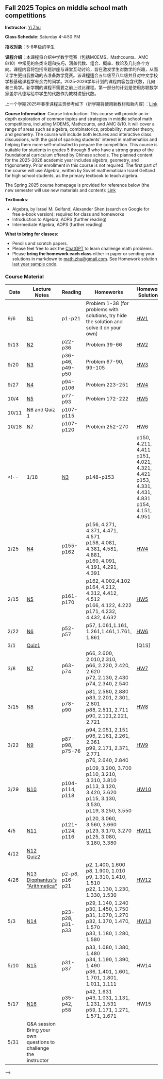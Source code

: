 ## Fall 2025 Topics on middle school math competitions
**Instructor**: [Yi Zhu](https://sites.google.com/site/yizhuhomepage/home)

**Class Schedule**: Saturday 4-4:50 PM

**招收对象**：5-8年级的学生

**课程介绍**：本课程将介绍中学数学竞赛（包括MOEMS、Mathcounts、AMC 8/10）中常见的各类专题和技巧，涵盖代数、组合、概率、数论及几何各个方向。课程内容将包括专题讲座与课堂互动讨论，旨在激发学生对数学的兴趣，从而让学生更自我推动的去准备数学竞赛。该课程适合五年级至八年级并且对中文学校学校基础课程学有余力的同学。2025-2026学年计划的课程内容包含代数，几何和三角学。新学期的课程不需要之前上过此课程。第一部分的计划是使用苏联数学家盖尔凡德写给中学生的代数作为教材讲授代数。

上一个学期2025年春季课程主页参考如下（新学期将使用新教材和新内容）：[Link](https://github.com/math-zhu/middle_school_math_competitions)

**Course Information**:  Course Introduction: This course will provide an in-depth exploration of common topics and strategies in middle school math competitions, including MOEMS, Mathcounts, and AMC 8/10. It will cover a range of areas such as algebra, combinatorics, probability, number theory, and geometry. The course will include both lectures and interactive class discussions, with the goal of sparking students' interest in mathematics and helping them more self-motivated to prepare the competition. This course is suitable for students in grades 5 through 8 who have a strong grasp of the foundational curriculum offered by Chinese schools. The planned content for the 2025–2026 academic year includes algebra, geometry, and trigonometry. Prior enrollment in this course is not required. The first part of the course will use Algebra, written by Soviet mathematician Israel Gelfand for high school students, as the primary textbook to teach algebra.

The Spring 2025 course homepage is provided for reference below (the new semester will use new materials and content): [Link](https://github.com/math-zhu/middle_school_math_competitions)

**Textbooks**: 
* Algebra, by Israel M. Gelfand, Alexander Shen (search on Google for free e-book version): required for class and homeworks
* Introduction to Algebra, AOPS (further reading)
* Intermediate Algebra, AOPS (further reading)

**What to bring for classes**:
* Pencils and scratch papers. 
* Please feel free to ask the [ChatGPT](https://chatgpt.com) to learn challenge math problems.
* Please **bring the homework each class** either in paper or sending your solutions in markdown to [math.zhu@gmail.com](math.zhu@gmail.com). See Homework solution [last year sample code](https://github.com/math-zhu/middle_school_math_competitions).  

### Course Material

| Date  | Lecture Notes  | Reading | Homeworks  | Homework Solutions  
|---|---|---|---|---|
| 9/6  | [N1](Notes/N1.pdf) | p1-p21 | Problem 1-38 (for problems with solutions, try hide the solution and solve it on your own)  | [HW1](Homeworks/HW1.md) | 
| 9/13  | [N2](Notes/N2.pdf)  | p22-p36  | Problem 39-66  |  [HW2](Homeworks/HW2.md) | 
| 9/20  | [N3](Notes/N3.pdf)  |  p36-p46, p49-p50 | Problem 67-90, 99-105  |  [HW3](Homeworks/HW3.md) |  
| 9/27  | [N4](Notes/N4.pdf)  |  p94-p106 | Problem 223-251  |  [HW4](Homeworks/HW4.md) | 
| 10/4  | [N5](Notes/N5.pdf)  |  p77-p93 | Problem 172-222  |  [HW5](Homeworks/HW5.md) | 
| 10/11  | [N6](Notes/N6.pdf) and Quiz 1 |  p107-p115 |   |   | 
| 10/18  | [N7](Notes/N7.pdf) |  p107-p120 | Problem 252-270  |  [HW6](Homeworks/HW6.md) | 
<!--| 1/18  | [N3](Notes/N3.pdf)  | p148-p153  |  p150, 4.211, 4.411<br>p151, 4.021, 4.321, 4.421<br>p153, 4.331, 4.431, 4.831<br>p154, 4.151, 4.951 |  [HW3](Homeworks/Math_HW_3.ipynb)  |
| 1/25  | [N4](Notes/N4.pdf)  | p155-p162  |  p156, 4.271, 4.371, 4.471, 4.571<br>p158, 4.081, 4.381, 4.581, 4.881, <br>p160, 4.091, 4.191, 4.291, 4.391 |  [HW4](Homeworks/Math_HW_4.ipynb) | 
| 2/15  | [N5](Notes/N5.pdf)  | p161-p170  |  p162, 4.002,4.102<br>p164, 4.212, 4.312, 4.412, 4.512<br>p166, 4.122, 4.222<br>p171, 4.232, 4.432, 4.632 |  [HW5](Homeworks/Math_HW_5.ipynb) | 
| 2/22  | [N6](Notes/N6.pdf)  | p52-p57  |  p57, 1.061,1.161, 1.261,1.461,1.761, 1.861 |  [HW6](Homeworks/Math_HW_6.ipynb) | 
| 3/1  | [Quiz1](Quiz/Q1.pdf)  |   |   |  [Q1S] | 
| 3/8  | [N7](Notes/N7.pdf)  | p63-p74  |  p66, 2.600, 2.010,2.310,<br>p66, 2.220, 2.420, 2.620<br> p72, 2.130, 2.430<br>p74, 2.340, 2.540 |  [HW7](Homeworks/Math_HW_7.ipynb) | 
| 3/15  | [N8](Notes/N8.pdf)  | p78-p90  |  p81, 2.580, 2.880<br>p83, 2.201, 2.301, 2.801<br> p88, 2.511, 2.711<br>p90, 2.121,2.221, 2.721 |  [HW8](Homeworks/Math_HW_8.ipynb) | 
| 3/22  | [N9](Notes/N9.pdf)  | p87-p98, p75-76  |  p94, 2.051, 2.151<br>p96, 2.161, 2.261, 2.361<br> p99, 2.171, 2.371, 2.771<br>p76, 2.640, 2.840 |  [HW9](Homeworks/Math_HW_9.ipynb) |
| 3/29  | [N10](Notes/N10.pdf)  | p104-p114, p118  |  p109, 3.200, 3.700<br>p110, 3.210, 3.310, 3.810<br> p113, 3.120, 3.420, 3.620<br>p115, 3.130, 3.530, <br>p119, 3.250, 3.550 |  [HW10](Homeworks/Math_HW_10.ipynb) |
| 4/5  | [N11](Notes/N11.pdf)  | p121-p124, p116  |  p120, 3.060, 3.560, 3.660<br>p123, 3.170, 3.270<br> p125, 3.080, 3.180, 3.380 |  [HW11](Homeworks/Math_HW_11.ipynb) |
| 4/12  | [N12](Notes/N12.pdf)<br> [Quiz2](Quiz/Q2.pdf) |   |   |   |
| 4/26  | [N13](Notes/N13.pdf)<br> [Diophantus's "Arithmetica"](/Notes/Diophantus.pdf) | p2-p8, p16-p21  | p2, 1.400, 1.600<br>p8, 1.900, 1.010<br>p9, 1.310, 1.410, 1.510<br>p22, 1.130, 1.230, 1.330, 1.530  | [HW12](Homeworks/Math_HW_12.ipynb) |
| 5/3  | [N14](Notes/N14.pdf) | p23-p28, p31-p33  | p29, 1.140, 1.240<br>p30, 1.450, 1.750<br>p31, 1.070, 1.270<br>p32, 1.370, 1.470, 1.570<br>p33, 1.180, 1.280, 1.580  | [HW13](Homeworks/Math_HW_13.ipynb) |
| 5/10  | [N15](Notes/N15.pdf) | p31-p37  | p33, 1.080, 1.380, 1.480<br>p34, 1.190, 1.390, 1.490<br>p36, 1.401, 1.601, 1.701, 1.801, 1.011, 1.111  | HW14 |
| 5/17  | [N16](Notes/N16.pdf) | p35-p42, p58  | p42, 1.631<br>p43, 1.031, 1.131, 1.231, 1.531<br>p59, 1.171, 1.271, 1.571, 1.671  | HW15 |
| 5/31  | Q&A session<br>Bring your own questions to challenge the instructor |   |  |  |
-->